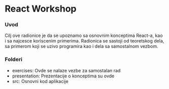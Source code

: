 # React Workshop

### Uvod
Cilj ove radionice je da se upoznamo sa osnovnim konceptima React-a, kao i sa najcesce koriscenim primerima.
Radionica se sastoji od teoretskog dela, sa primerom koji se uzivo programira kao i dela sa samostalnom vezbom.

### Folderi
- exercises: Ovde se nalaze vezbe za samostalan rad
- presentation: Prezentacije o konceptima su ovde
- src: Osnovni kod aplikacije